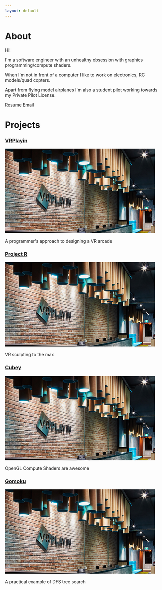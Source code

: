 ```yaml
---
layout: default
---
```


# About

Hi!

I'm a software engineer with an unhealthy obsession with graphics programming/compute shaders.

When I'm not in front of a computer I like to work on electronics, RC models/quad copters.

Apart from flying model airplanes I'm also a student pilot working towards my Private Pilot License.

[Resume](./assets/bryan_resume.pdf)
[Email](mailto:byebyebryan@gmail.com)

# Projects

### [VRPlayin](./vrplayin.html)

![vrplayin](./assets/img/vrplayin.png)

A programmer's approach to designing a VR arcade

### [Project R](./projectr.html)

![vrplayin](./assets/img/vrplayin.png)

VR sculpting to the max

### [Cubey](./cubey.html)

![vrplayin](./assets/img/vrplayin.png)

OpenGL Compute Shaders are awesome

### [Gomoku](./gomoku.html)

![vrplayin](./assets/img/vrplayin.png)

A practical example of DFS tree search
